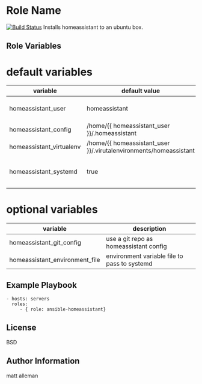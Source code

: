 Role Name
=========
[![Build
Status](https://travis-ci.org/rmalleman/ansible-homeassistant.svg?branch=master)](https://travis-ci.org/rmalleman/ansible-homeassistant)
Installs homeassistant to an ubuntu box.

Role Variables
--------------
# default variables
| variable | default value | description |
| --- | --- | --- |
| homeassistant_user | homeassistant | user to run homeassistant as |
| homeassistant_config| /home/{{ homeassistant_user }}/.homeassistant | config directory |
| homeassistant_virtualenv| /home/{{ homeassistant_user }}/.virutalenvironments/homeassistant | virtualenv location |
| homeassistant_systemd| true | install a systemd file for homeassistant | 

# optional variables
| variable | description |
| --- | --- |
| homeassistant_git_config | use a git repo as homeassistant config |
| homeassistant_environment_file | environment variable file to pass to systemd |


Example Playbook
----------------

    - hosts: servers
      roles:
         - { role: ansible-homeassistant}

License
-------

BSD

Author Information
------------------

matt alleman
